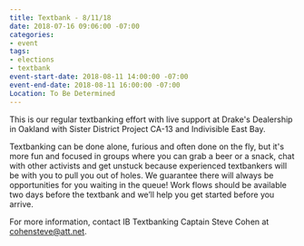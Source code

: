 ```yaml
---
title: Textbank - 8/11/18
date: 2018-07-16 09:06:00 -07:00
categories:
- event
tags:
- elections
- textbank
event-start-date: 2018-08-11 14:00:00 -07:00
event-end-date: 2018-08-11 16:00:00 -07:00
Location: To Be Determined
---
```


This is our regular textbanking effort with live support at Drake's Dealership in Oakland with Sister District Project CA-13 and Indivisible East Bay. 

Textbanking can be done alone, furious and often done on the fly, but it's more fun and focused in groups where you can grab a beer or a snack, chat with other activists and get unstuck because experienced textbankers will be with you to pull you out of holes. We guarantee there will always be opportunities for you waiting in the queue! Work flows should be available two days before the textbank and we’ll help you get started before you arrive. 

For more information, contact IB Textbanking Captain Steve Cohen at cohensteve@att.net.
